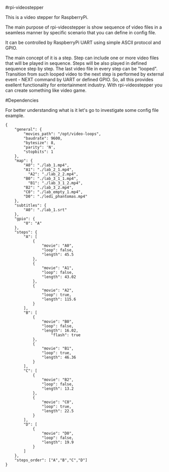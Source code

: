 #rpi-videostepper

This is a video stepper for RaspberryPi.

The main purpose of rpi-videostepper is show sequence of video files in a seamless manner by specific scenario that you can define in config file.

It can be controlled by RaspberryPi UART using simple ASCII protocol and GPIO.

The main concept of it is a step. Step can include one or more video files that will be played in sequence. Steps will be also played in defined sequence step by step. The last video file in every step can be "looped". Transition from such looped video to the next step is performed by external event - NEXT command by UART or defined GPIO.
So, all this provides exellent functionality for entertainment industry.
With rpi-videostepper you can create something like video game.

#Dependencies


For better understanding what is it let's go to investigate some config file example.

```
{
    "general": {
        "movies_path": "/opt/video-loops",
        "baudrate": 9600,
        "bytesize": 8,
        "parity": 'N',
        "stopbits": 1
    },
    "map": {
        "A0": "./lab_1.mp4",
        "A1": "./lab_2_1.mp4",
	      "A2": "./lab_2_2.mp4",
        "B0": "./lab_3_1_1.mp4",
	      "B1": "./lab_3_1_2.mp4",
        "B2": "./lab_3_2.mp4",
        "C0": "./lab_empty_1.mp4",
        "D0": "./ledi_phantomas.mp4"
    },
    "subtitles": {
	    "A0": "./lab_1.srt"
    },
    "gpio": {
        "0": "A"
    },
    "steps": {
        "A": [
            {
                "movie": "A0",
                "loop": false,
                "length": 45.5
            },
            {
                "movie": "A1",
                "loop": false,
                "length": 43.02
            },
      	    {
                "movie": "A2",
                "loop": true,
                "length": 115.6
      	    }
        ],
        "B": [
            {
                "movie": "B0",
                "loop": false,
                "length": 16.02,
		            "flash": true
            },
      	    {
                "movie": "B1",
                "loop": true,
                "length": 46.36
            }
        ],
        "C": [
            {
                "movie": "B2",
                "loop": false,
                "length": 13.2
            },
            {
                "movie": "C0",
                "loop": true,
                "length": 22.5
            }
        ],
        "D": [
            {
                "movie": "D0",
                "loop": false,
                "length": 19.9
            }
        ]
    },
    "steps_order": ["A","B","C","D"]
}
```
